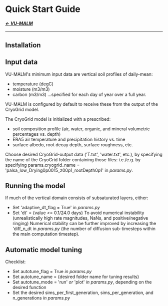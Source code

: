 
# Quick Start Guide

#### _[&larr; VU-MALM](vu_malm.md)_

---

## Installation

## Input data

VU-MALM's minimum input data are vertical soil profiles of daily-mean: 
- temperature (degC)
- moisture (m3/m3)
- carbon (m3/m3)
...specified for each day of year over a full year.

VU-MALM is configured by default to receive these from the output of the CryoGrid model. 

The CryoGrid model is initialized with a prescribed:
- soil composition profile (air, water, organic, and mineral volumetric percentages vs. depth)
- ERA5 air temperature and precipitation history vs. time
- surface albedo, root decay depth, surface roughness, etc.

Choose desired CryoGrid-output data ('T.txt', 'water.txt', etc.), by specifying the name of the CryoGrid folder containing those files: i.e./e.g. by specifying params.cryogrid_name = 'palsa_low_Drying0p0015_z00p1_rootDepth0p1' in _params.py_.

## Running the model

If much of the vertical domain consists of subsaturated layers, either:
  - Set 'adaptive_dt_flag = True' in _params.py_
  - Set 'dt' = {value <= 0.1/24.0 days}
To avoid numerical instability (unrealistically high rate magnitudes, NaNs, and positive/negative ringing)
Numerical stability can be further improved by increasing the 'diff_n_dt in _params.py_ (the number of diffusion sub-timesteps within the main computation timestep).

## Automatic model tuning

Checklist:
  - Set autotune_flag = True _in params.py_
  - Set autotune_name = {desired folder name for tuning results}
  - Set autotune_mode = 'run' _or_ 'plot' _in params.py_, depending on the desired function
  - Set the desired sims_per_first_generation, sims_per_generation, and n_generations _in params.py_
